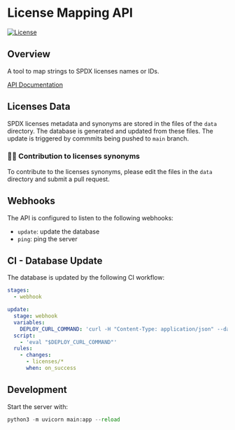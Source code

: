 # License Mapping API 

[![License](https://img.shields.io/badge/License-Apache_2.0-blue.svg)](https://opensource.org/licenses/Apache-2.0) 

## Overview
A tool to map strings to SPDX licenses names or IDs. 

[API Documentation]()

## Licenses Data
SPDX licenses metadata and synonyms are stored in the files of the `data` directory. The database is generated and updated from these files. The update is triggered by commmits being pushed to `main` branch. 

### 🙌🏻 Contribution to licenses synonyms 
To contribute to the licenses synonyms, please edit the files in the `data` directory and submit a pull request.

## Webhooks 
The API is configured to listen to the following webhooks:
- `update`: update the database
- `ping`: ping the server

## CI - Database Update 
The database is updated by the following CI workflow:
```yaml
stages:
  - webhook

update:
  stage: webhook
  variables:
    DEPLOY_CURL_COMMAND: 'curl -H "Content-Type: application/json" --data @data.json https://396e-84-88-188-229.ngrok-free.app/webhooks'
  script:
    - 'eval "$DEPLOY_CURL_COMMAND"'
  rules:
    - changes:
      - licenses/*
      when: on_success
```


## Development
Start the server with:
```python
python3 -m uvicorn main:app --reload
``` 